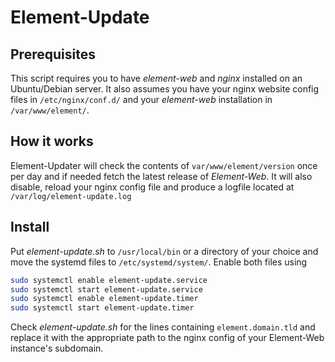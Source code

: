 # Element-Update
## Prerequisites
This script requires you to have *element-web* and *nginx* installed on an Ubuntu/Debian server. It also assumes you have your nginx website config files in `/etc/nginx/conf.d/` and your *element-web* installation in `/var/www/element/`.
## How it works
Element-Updater will check the contents of `var/www/element/version` once per day and if needed fetch the latest release of *Element-Web*. It will also disable, reload your nginx config file and produce a logfile located at `/var/log/element-update.log`

## Install
Put *element-update.sh* to `/usr/local/bin` or a directory of your choice and move the systemd files to `/etc/systemd/system/`. Enable both files using
```sh
sudo systemctl enable element-update.service
sudo systemctl start element-update.service
sudo systemctl enable element-update.timer
sudo systemctl start element-update.timer
```
Check *element-update.sh* for the lines containing `element.domain.tld` and replace it with the appropriate path to the nginx config of your Element-Web instance's subdomain.
